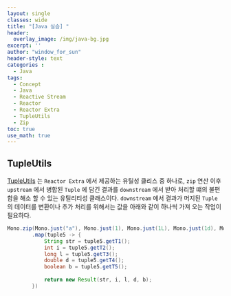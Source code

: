 ```yaml
--- 
layout: single
classes: wide
title: "[Java 실습] "
header:
  overlay_image: /img/java-bg.jpg 
excerpt: ''
author: "window_for_sun"
header-style: text
categories :
  - Java
tags:
  - Concept
  - Java
  - Reactive Stream
  - Reactor
  - Reactor Extra
  - TupleUtils
  - Zip
toc: true 
use_math: true
---  
```


## TupleUtils
[TupleUtils](https://projectreactor.io/docs/extra/release/api/index.html?reactor/function/TupleUtils.html)
는 `Reactor Extra` 에서 제공하는 유틸성 클리스 중 하나로, 
`zip` 연산 이후 `upstream` 에서 병합된 `Tuple` 에 담긴 결과를 `downstream` 에서 받아 처리할 떄의 불편함을 해소 할 수 있는 유틸리티성 클래스이다. 
`downstream` 에서 결과가 머지된 `Tuple` 의 데이터를 변환이나 추가 처리를 위해서는 값을 아래와 같이 하나씩 가져 오는 작업이 필요하다.  

```java
Mono.zip(Mono.just("a"), Mono.just(1), Mono.just(1L), Mono.just(1d), Mono.just(true))
        .map(tuple5 -> {
            String str = tuple5.getT1();
            int i = tuple5.getT2();
            long l = tuple5.getT3();
            double d = tuple5.getT4();
            boolean b = tuple5.getT5();
            
            return new Result(str, i, l, d, b);
        })
```  
